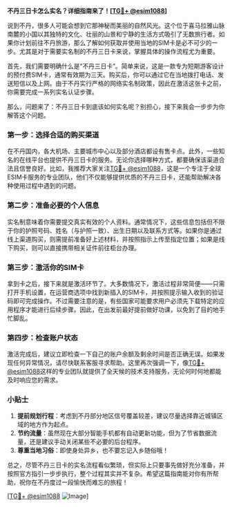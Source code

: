 **不丹三日卡怎么实名？详细指南来了！[[TG💪+ @esim1088](https://t.me/s/esim1088)]**

说到不丹，很多人可能会想到它那神秘而美丽的自然风光。这个位于喜马拉雅山脉南麓的小国以其独特的文化、壮丽的山景和宁静的生活方式吸引了无数旅行者。如果你计划前往不丹旅游，那么了解如何获取并使用当地的SIM卡是必不可少的一步。尤其是对于需要实名制的不丹三日卡来说，掌握具体的操作流程尤为重要。

首先，我们需要明确什么是“不丹三日卡”。简单来说，这是一款专为短期游客设计的预付费SIM卡，通常有效期为三天。购买后，你可以通过它在当地拨打电话、发送短信以及上网。由于不丹实行严格的网络实名制政策，因此在激活这张卡之前，你需要完成一系列实名认证步骤。

那么，问题来了：不丹三日卡到底该如何实名呢？别担心，接下来我会一步步为你解答这个问题。

### 第一步：选择合适的购买渠道

在不丹国内，各大机场、主要城市中心以及部分酒店都设有售卡点。此外，一些知名的在线平台也提供不丹三日卡的服务。无论你选择哪种方式，都要确保该渠道合法且信誉良好。比如，我推荐大家关注[TG💪+ @esim1088](https://t.me/s/esim1088)，这是一个专注于全球ESIM卡服务的专业团队，他们不仅能够提供优质的不丹三日卡，还能帮助解决各种使用过程中遇到的问题。

### 第二步：准备必要的个人信息

实名制意味着你需要提交真实有效的个人资料。通常情况下，这些信息包括但不限于你的护照号码、姓名（与护照一致）、出生日期以及联系方式等。如果你是通过线上渠道购买，则需提前准备好上述材料，并按照指示上传至指定位置；如果是线下购买，则可以直接携带相关证件前往柜台办理。

### 第三步：激活你的SIM卡

拿到卡之后，接下来就是激活环节了。大多数情况下，激活过程非常简便——只需打开手机设置，在运营商选项中找到新插入的SIM卡，并按照提示输入收到的验证码即可完成操作。不过需要注意的是，有些国家可能要求用户必须先下载特定的应用程序才能进行后续步骤。因此，在出发前最好提前做好功课，以免到了目的地手忙脚乱。

### 第四步：检查账户状态

激活完成后，建议立即检查一下自己的账户余额及剩余时间是否正确无误。如果发现任何异常情况，请尽快联系客服寻求帮助。这里再次强调一下，像[TG💪+ @esim1088](https://t.me/s/esim1088)这样的专业团队就提供了全天候的技术支持服务，无论何时何地都能及时响应您的需求。

### 小贴士

1. **提前规划行程**：考虑到不丹部分地区信号覆盖较差，建议尽量选择靠近城镇区域的地方作为起点。
2. **节约流量**：虽然现在大部分智能手机都有自动更新功能，但为了节省数据流量，还是建议手动关闭某些不必要的后台程序。
3. **尊重当地习俗**：即使身处异乡，也不要忘记入乡随俗哦！

总之，尽管不丹三日卡的实名流程看似繁琐，但实际上只要事先做好充分准备，并按照官方指引一步步执行，整个过程其实并不复杂。希望这篇指南能对你有所帮助，祝你在不丹度过一段愉快而难忘的旅程！

[[TG💪+ @esim1088](https://t.me/s/esim1088) ![Image](https://i.postimg.cc/4NQfJmqS/Snipaste-2025-05-13-00-14-12.png)]
